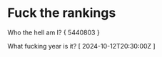 # Fuck the rankings

Who the hell am I?
{ 5440803 }

What fucking year is it?
[ 2024-10-12T20:30:00Z ]
